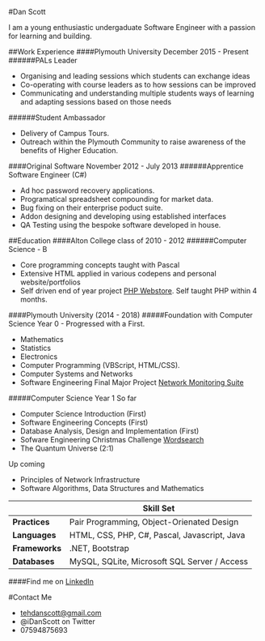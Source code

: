 #Dan Scott

I am a young enthusiastic undergaduate Software Engineer with a passion for learning and building.

##Work Experience
####Plymouth University December 2015 - Present
######PALs Leader
- Organising and leading sessions which students can exchange ideas 
- Co-operating with course leaders as to how sessions can be improved
- Communicating and understanding multiple students ways of learning and adapting sessions based on those needs

######Student Ambassador 
- Delivery of Campus Tours.
- Outreach within the Plymouth Community to raise awareness of the benefits of Higher Education.

####Original Software November 2012 - July 2013
######Apprentice Software Engineer (C#)
- Ad hoc password recovery applications.
- Programatical spreadsheet compounding for market data. 
- Bug fixing on their enterprise poduct suite.
- Addon designing and developing using established interfaces
- QA Testing using the bespoke software developed in house.

##Education 
####Alton College class of 2010 - 2012
######Computer Science - B
- Core programming concepts taught with Pascal
- Extensive HTML applied in various codepens and personal website/portfolios
- Self driven end of year project [PHP Webstore](https://github.com/iDanScott/PHP-Webstore). Self taught PHP within 4 months.

####Plymouth University (2014 - 2018)
#####Foundation with Computer Science Year 0 - Progressed with a First.
- Mathematics 
- Statistics 
- Electronics
- Computer Programming (VBScript, HTML/CSS).
- Computer Systems and Networks 
- Software Engineering Final Major Project [Network Monitoring Suite](https://github.com/iDanScott/UniProject)

#####Computer Science Year 1 
So far
- Computer Science Introduction (First)
- Software Engineering Concepts (First)
- Database Analysis, Design and Implementation (First) 
- Sofware Engineering Christmas Challenge [Wordsearch](https://github.com/iDanScott/WordSearch)
- The Quantum Universe (2:1)

Up coming
- Principles of Network Infrastructure 
- Software Algorithms, Data Structures and Mathematics

||Skill Set| 
|---|---|
| **Practices** | Pair Programming, Object-Orienated Design |
| **Languages** | HTML, CSS, PHP, C#, Pascal, Javascript, Java | 
| **Frameworks** | .NET, Bootstrap | 
| **Databases** | MySQL, SQLite, Microsoft SQL Server / Access | 

####Find me on [LinkedIn](https://uk.linkedin.com/in/dan-scott-03b4b93a)

#Contact Me 
- tehdanscott@gmail.com
- @iDanScott on Twitter 
- 07594875693
